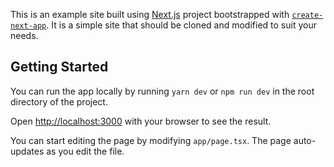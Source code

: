 This is an example site built using [Next.js](https://nextjs.org) project bootstrapped with [`create-next-app`](https://nextjs.org/docs/app/api-reference/cli/create-next-app). It is a simple site that should be cloned and modified to suit your needs.

## Getting Started

You can run the app locally by running `yarn dev` or `npm run dev` in the root directory of the project.

Open [http://localhost:3000](http://localhost:3000) with your browser to see the result.

You can start editing the page by modifying `app/page.tsx`. The page auto-updates as you edit the file.

